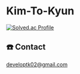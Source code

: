 # Kim-To-Kyun
[![Solved.ac Profile](http://mazassumnida.wtf/api/v2/generate_badge?boj=badugi1325)](https://solved.ac/badugi1325/)


## :telephone: Contact
developtk02@gmail.com
